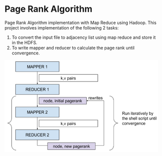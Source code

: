 # Page Rank Algorithm
Page Rank Algorithm implementation with Map Reduce using Hadoop. This project involves implementation of the following 2 tasks:
1) To convert the input file to adjacency list using map reduce and store it in the HDFS.
2) To write mapper and reducer to calculate the page rank until convergence.
<img src="map-red.PNG" width="500" height="300">
